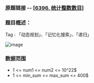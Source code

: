 ### 原题链接 -- [[6396. 统计整数数目](https://leetcode.cn/problems/count-of-integers/)]

### 题目概述：
Tag : 「动态规划」、「记忆化搜索」、「递归」

![image](https://github.com/na2co3hk/Alogrithm/assets/99656524/f10ef463-1aea-4adc-9b71-6b845b0c838f)

### 数据范围
* 1 <= num1 <= num2 <= 10^22$
* 1 <= min_sum <= max_sum <= 400$

